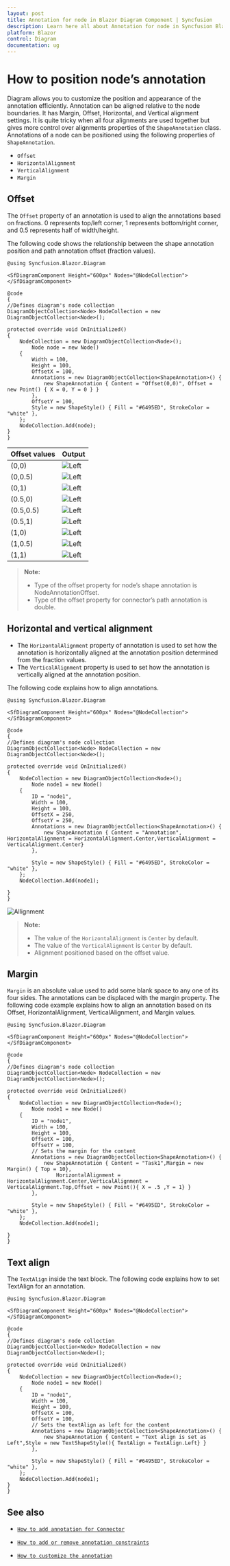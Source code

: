 ```yaml
---
layout: post
title: Annotation for node in Blazor Diagram Component | Syncfusion
description: Learn here all about Annotation for node in Syncfusion Blazor Diagram component and more.
platform: Blazor
control: Diagram
documentation: ug
---
```


# How to position node’s annotation

Diagram allows you to customize the position and appearance of the annotation efficiently.
Annotation can be aligned relative to the node boundaries. It has Margin, Offset, Horizontal, and Vertical alignment settings. It is quite tricky when all four alignments are used together but gives more control over alignments properties of the `ShapeAnnotation` class.
Annotations of a node can be positioned using the following properties of `ShapeAnnotation`.

* `Offset`
* `HorizontalAlignment`
* `VerticalAlignment`
* `Margin`

## Offset

The `Offset` property of an annotation is used to align the annotations based on fractions. 0 represents top/left corner, 1 represents bottom/right corner, and 0.5 represents half of width/height.

The following code shows the relationship between the shape annotation position and path annotation offset (fraction values).

```cshtml
@using Syncfusion.Blazor.Diagram

<SfDiagramComponent Height="600px" Nodes="@NodeCollection">
</SfDiagramComponent>

@code
{
//Defines diagram's node collection
DiagramObjectCollection<Node> NodeCollection = new DiagramObjectCollection<Node>();

protected override void OnInitialized()
{
    NodeCollection = new DiagramObjectCollection<Node>();
        Node node = new Node()
    {
        Width = 100,
        Height = 100,
        OffsetX = 100,
        Annotations = new DiagramObjectCollection<ShapeAnnotation>() {
            new ShapeAnnotation { Content = "Offset(0,0)", Offset = new Point() { X = 0, Y = 0 } }
        },
        OffsetY = 100,
        Style = new ShapeStyle() { Fill = "#6495ED", StrokeColor = "white" },
    };
    NodeCollection.Add(node);
}
}
```

| Offset values | Output |
|---|---|
| (0,0) | ![Left](../images/Offset0,0.png) |
| (0,0.5) | ![Left](../images/Offset0,5.png) |
| (0,1) | ![Left](../images/Offset0,1.png) |
| (0.5,0) | ![Left](../images/Offset5,0.png) |
| (0.5,0.5) | ![Left](../images/Offset5,5.png) |
| (0.5,1) | ![Left](../images/Offset5,1.png) |
| (1,0) | ![Left](../images/Offset1,0.png) |
| (1,0.5) | ![Left](../images/Offset1,5.png) |
| (1,1) | ![Left](../images/Offset1,1.png) |

>**Note:**
>* Type of the offset property for node’s shape annotation is NodeAnnotationOffset.
>* Type of the offset property for connector’s path annotation is double.

## Horizontal and vertical alignment

* The `HorizontalAlignment` property of annotation is used to set how the annotation is horizontally aligned at the annotation position determined from the fraction values.
* The `VerticalAlignment` property is used to set how the annotation is vertically aligned at the annotation position.

The following code explains how to align annotations.

```cshtml
@using Syncfusion.Blazor.Diagram

<SfDiagramComponent Height="600px" Nodes="@NodeCollection">
</SfDiagramComponent>

@code
{
//Defines diagram's node collection
DiagramObjectCollection<Node> NodeCollection = new DiagramObjectCollection<Node>();

protected override void OnInitialized()
{
    NodeCollection = new DiagramObjectCollection<Node>();
        Node node1 = new Node()
    {
        ID = "node1",
        Width = 100,
        Height = 100,
        OffsetX = 250,
        OffsetY = 250,
        Annotations = new DiagramObjectCollection<ShapeAnnotation>() {
            new ShapeAnnotation { Content = "Annotation", HorizontalAlignment = HorizontalAlignment.Center,VerticalAlignment = VerticalAlignment.Center}
        },

        Style = new ShapeStyle() { Fill = "#6495ED", StrokeColor = "white" },
    };
    NodeCollection.Add(node1);

}
}

```

![Allignment](../images/AllignmentImage.png)

>**Note:**
>* The value of the `HorizontalAlignment` is `Center` by default.
>* The value of the `VerticalAlignment` is `Center` by default.
>* Alignment positioned based on the offset value.

## Margin

`Margin` is an absolute value used to add some blank space to any one of its four sides. The annotations can be displaced with the margin property. The following code example explains how to align an annotation based on its Offset, HorizontalAlignment, VerticalAlignment, and Margin values.

```cshtml
@using Syncfusion.Blazor.Diagram

<SfDiagramComponent Height="600px" Nodes="@NodeCollection">
</SfDiagramComponent>

@code
{
//Defines diagram's node collection
DiagramObjectCollection<Node> NodeCollection = new DiagramObjectCollection<Node>();

protected override void OnInitialized()
{
    NodeCollection = new DiagramObjectCollection<Node>();
        Node node1 = new Node()
    {
        ID = "node1",
        Width = 100,
        Height = 100,
        OffsetX = 100,
        OffsetY = 100,
        // Sets the margin for the content
        Annotations = new DiagramObjectCollection<ShapeAnnotation>() {
            new ShapeAnnotation { Content = "Task1",Margin = new Margin() { Top = 10},
                HorizontalAlignment = HorizontalAlignment.Center,VerticalAlignment = VerticalAlignment.Top,Offset = new Point(){ X = .5 ,Y = 1} }
        },

        Style = new ShapeStyle() { Fill = "#6495ED", StrokeColor = "white" },
    };
    NodeCollection.Add(node1);

}
}

```

## Text align

The `TextAlign` inside the text block. The following code explains how to set TextAlign for an annotation.

```cshtml
@using Syncfusion.Blazor.Diagram

<SfDiagramComponent Height="600px" Nodes="@NodeCollection">
</SfDiagramComponent>

@code
{
//Defines diagram's node collection
DiagramObjectCollection<Node> NodeCollection = new DiagramObjectCollection<Node>();

protected override void OnInitialized()
{
    NodeCollection = new DiagramObjectCollection<Node>();
        Node node1 = new Node()
    {
        ID = "node1",
        Width = 100,
        Height = 100,
        OffsetX = 100,
        OffsetY = 100,
        // Sets the textAlign as left for the content
        Annotations = new DiagramObjectCollection<ShapeAnnotation>() {
            new ShapeAnnotation { Content = "Text align is set as Left",Style = new TextShapeStyle(){ TextAlign = TextAlign.Left} }
        },

        Style = new ShapeStyle() { Fill = "#6495ED", StrokeColor = "white" },
    };
    NodeCollection.Add(node1);
}
}

```

## See also

* [`How to add annotation for Connector`](./connector-annotation)

* [`How to add or remove annotation constraints`](../constraints/#annotation-constraints)

* [`How to customize the annotation`](./appearance)
